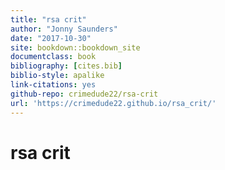 ```yaml
---
title: "rsa crit"
author: "Jonny Saunders"
date: "2017-10-30"
site: bookdown::bookdown_site
documentclass: book
bibliography: [cites.bib]
biblio-style: apalike
link-citations: yes
github-repo: crimedude22/rsa-crit
url: 'https://crimedude22.github.io/rsa_crit/'
---
```


# rsa crit


